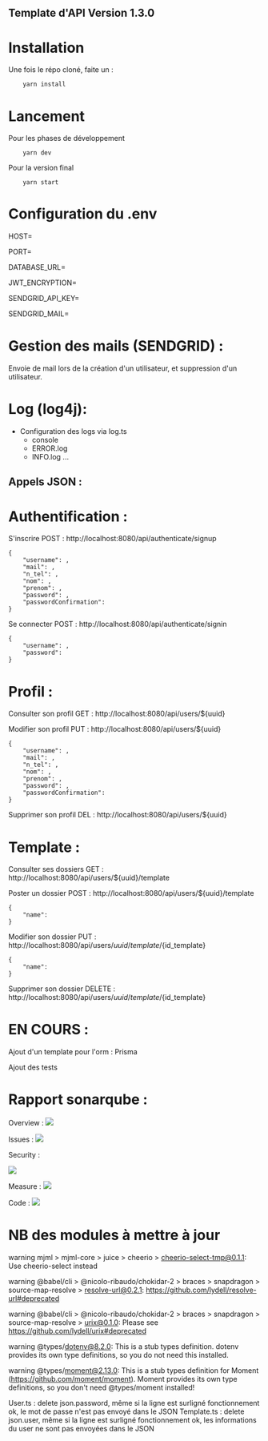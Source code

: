 ## Template d'API Version 1.3.0


# Installation

Une fois le répo cloné, faite un :

        yarn install
    
# Lancement 

Pour les phases de développement

        yarn dev
    
Pour la version final

        yarn start
    
# Configuration du .env

HOST=

PORT=

DATABASE_URL=

JWT_ENCRYPTION=

SENDGRID_API_KEY=

SENDGRID_MAIL=

# Gestion des mails (SENDGRID) :

Envoie de mail lors de la création d'un utilisateur, et suppression d'un utilisateur.

# Log (log4j):

- Configuration des logs via log.ts 
    - console
    - ERROR.log
    - INFO.log
    ...

## Appels JSON :

# Authentification : 

S'inscrire POST : http://localhost:8080/api/authenticate/signup

    {
        "username": ,
        "mail": ,
        "n_tel": ,
        "nom": ,
        "prenom": ,
        "password": , 
        "passwordConfirmation":
    }
    
Se connecter POST : http://localhost:8080/api/authenticate/signin

    {
        "username": ,
        "password":  
    }

# Profil : 

Consulter son profil GET : http://localhost:8080/api/users/${uuid}

Modifier son profil PUT : http://localhost:8080/api/users/${uuid}

    {
        "username": ,
        "mail": ,
        "n_tel": ,
        "nom": ,
        "prenom": ,
        "password": , 
        "passwordConfirmation":
    }

Supprimer son profil DEL : http://localhost:8080/api/users/${uuid}

# Template :

Consulter ses dossiers  GET : http://localhost:8080/api/users/${uuid}/template

Poster un dossier POST : http://localhost:8080/api/users/${uuid}/template

    {
        "name":
    }

Modifier son dossier PUT : http://localhost:8080/api/users/${uuid}/template/${id_template}

    {
        "name":
    }
    
Supprimer son dossier DELETE : http://localhost:8080/api/users/${uuid}/template/${id_template}


# EN COURS :

Ajout d'un template pour l'orm : Prisma

Ajout des tests

# Rapport sonarqube :

Overview :
<img src ="https://cdn.discordapp.com/attachments/499862865956831234/819299521221361724/sonar1.PNG">

Issues :
<img src ="https://cdn.discordapp.com/attachments/499862865956831234/819299521262649386/sonar2.PNG">


Security :

<img src ="https://cdn.discordapp.com/attachments/499862865956831234/819299522240315433/sonar3.PNG">

Measure :
<img src ="https://cdn.discordapp.com/attachments/499862865956831234/819299523209330765/sonar4.PNG">

Code :
<img src ="https://cdn.discordapp.com/attachments/499862865956831234/819299527571406918/sonar5.PNG">


# NB des modules à mettre à jour

warning mjml > mjml-core > juice > cheerio > cheerio-select-tmp@0.1.1: Use cheerio-select instead

warning @babel/cli > @nicolo-ribaudo/chokidar-2 > braces > snapdragon > source-map-resolve > resolve-url@0.2.1: https://github.com/lydell/resolve-url#deprecated

warning @babel/cli > @nicolo-ribaudo/chokidar-2 > braces > snapdragon > source-map-resolve > urix@0.1.0: Please see https://github.com/lydell/urix#deprecated

warning @types/dotenv@8.2.0: This is a stub types definition. dotenv provides its own type definitions, so you do not need this installed.

warning @types/moment@2.13.0: This is a stub types definition for Moment (https://github.com/moment/moment). Moment provides its own type definitions, so you don't need @types/moment installed!

User.ts : delete json.password, même si la ligne est surligné fonctionnement ok, le mot de passe n'est pas envoyé dans le JSON
Template.ts : delete json.user, même si la ligne est surligné fonctionnement ok, les informations du user ne sont pas envoyées dans le JSON
